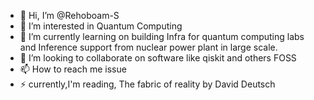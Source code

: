 - 👋 Hi, I’m @Rehoboam-S
- 👀 I’m interested in Quantum Computing 
- 🌱 I’m currently learning on building Infra for quantum computing labs and Inference support from nuclear power plant in large scale.
- 💞️ I’m looking to collaborate on software like qiskit and others FOSS
- 📫 How to reach me issue
- ⚡ currently,I'm reading, The fabric of reality by David Deutsch 

<!---
Rehoboam-S/Rehoboam-S is a ✨ special ✨ repository because its `README.md` (this file) appears on your GitHub profile.
You can click the Preview link to take a look at your changes.
--->

